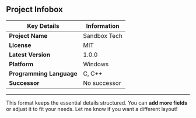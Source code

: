 ## Project Infobox

| Key Details | Information |
|-------------|------------|
| **Project Name** | Sandbox Tech |
| **License** | MIT |
| **Latest Version** | 1.0.0 |
| **Platform** | Windows |
| **Programming Language** | C, C++ |
| **Successor** | No successor |


---

This format keeps the essential details structured. You can **add more fields** or adjust it to fit your needs. Let me know if you want a different layout!
